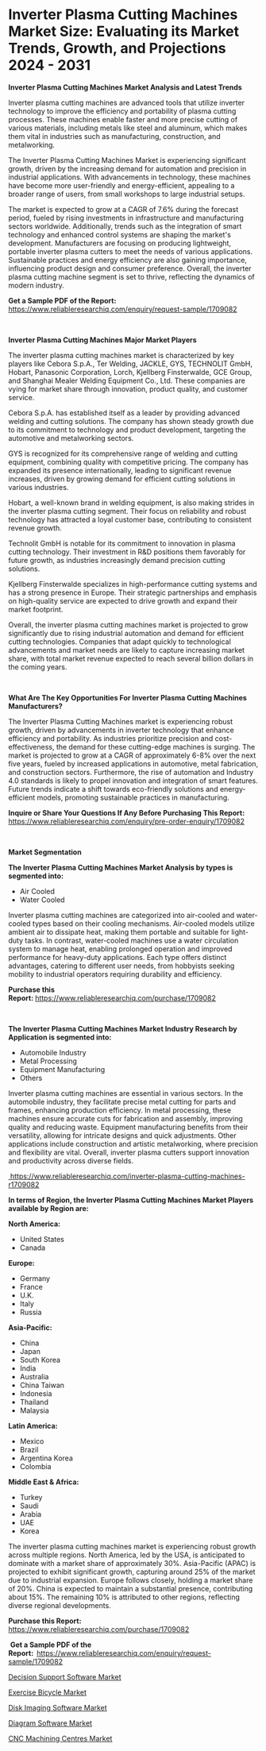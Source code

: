 <p><h1>Inverter Plasma Cutting Machines Market Size: Evaluating its Market Trends, Growth, and Projections 2024 - 2031</h1></p><p><strong>Inverter Plasma Cutting Machines Market Analysis and Latest Trends</strong></p>
<p><p>Inverter plasma cutting machines are advanced tools that utilize inverter technology to improve the efficiency and portability of plasma cutting processes. These machines enable faster and more precise cutting of various materials, including metals like steel and aluminum, which makes them vital in industries such as manufacturing, construction, and metalworking. </p><p>The Inverter Plasma Cutting Machines Market is experiencing significant growth, driven by the increasing demand for automation and precision in industrial applications. With advancements in technology, these machines have become more user-friendly and energy-efficient, appealing to a broader range of users, from small workshops to large industrial setups. </p><p>The market is expected to grow at a CAGR of 7.6% during the forecast period, fueled by rising investments in infrastructure and manufacturing sectors worldwide. Additionally, trends such as the integration of smart technology and enhanced control systems are shaping the market's development. Manufacturers are focusing on producing lightweight, portable inverter plasma cutters to meet the needs of various applications. Sustainable practices and energy efficiency are also gaining importance, influencing product design and consumer preference. Overall, the inverter plasma cutting machine segment is set to thrive, reflecting the dynamics of modern industry.</p></p>
<p><strong>Get a Sample PDF of the Report:&nbsp;</strong> <a href="https://www.reliableresearchiq.com/enquiry/request-sample/1709082?utm_campaign=1121&utm_medium=2&utm_source=Github&utm_content=ia&utm_term=21102024&utm_id=inverter-plasma-cutting-machines">https://www.reliableresearchiq.com/enquiry/request-sample/1709082</a></p>
<p>&nbsp;</p>
<p><strong>Inverter Plasma Cutting Machines Major Market Players</strong></p>
<p><p>The inverter plasma cutting machines market is characterized by key players like Cebora S.p.A., Ter Welding, JACKLE, GYS, TECHNOLIT GmbH, Hobart, Panasonic Corporation, Lorch, Kjellberg Finsterwalde, GCE Group, and Shanghai Mealer Welding Equipment Co., Ltd. These companies are vying for market share through innovation, product quality, and customer service.</p><p>Cebora S.p.A. has established itself as a leader by providing advanced welding and cutting solutions. The company has shown steady growth due to its commitment to technology and product development, targeting the automotive and metalworking sectors.</p><p>GYS is recognized for its comprehensive range of welding and cutting equipment, combining quality with competitive pricing. The company has expanded its presence internationally, leading to significant revenue increases, driven by growing demand for efficient cutting solutions in various industries.</p><p>Hobart, a well-known brand in welding equipment, is also making strides in the inverter plasma cutting segment. Their focus on reliability and robust technology has attracted a loyal customer base, contributing to consistent revenue growth.</p><p>Technolit GmbH is notable for its commitment to innovation in plasma cutting technology. Their investment in R&D positions them favorably for future growth, as industries increasingly demand precision cutting solutions.</p><p>Kjellberg Finsterwalde specializes in high-performance cutting systems and has a strong presence in Europe. Their strategic partnerships and emphasis on high-quality service are expected to drive growth and expand their market footprint.</p><p>Overall, the inverter plasma cutting machines market is projected to grow significantly due to rising industrial automation and demand for efficient cutting technologies. Companies that adapt quickly to technological advancements and market needs are likely to capture increasing market share, with total market revenue expected to reach several billion dollars in the coming years.</p></p>
<p>&nbsp;</p>
<p><strong>What Are The Key Opportunities For Inverter Plasma Cutting Machines Manufacturers?</strong></p>
<p><p>The Inverter Plasma Cutting Machines market is experiencing robust growth, driven by advancements in inverter technology that enhance efficiency and portability. As industries prioritize precision and cost-effectiveness, the demand for these cutting-edge machines is surging. The market is projected to grow at a CAGR of approximately 6-8% over the next five years, fueled by increased applications in automotive, metal fabrication, and construction sectors. Furthermore, the rise of automation and Industry 4.0 standards is likely to propel innovation and integration of smart features. Future trends indicate a shift towards eco-friendly solutions and energy-efficient models, promoting sustainable practices in manufacturing.</p></p>
<p><strong>Inquire or Share Your Questions If Any Before Purchasing This Report:</strong> <a href="https://www.reliableresearchiq.com/enquiry/pre-order-enquiry/1709082?utm_campaign=1121&utm_medium=2&utm_source=Github&utm_content=ia&utm_term=21102024&utm_id=inverter-plasma-cutting-machines">https://www.reliableresearchiq.com/enquiry/pre-order-enquiry/1709082</a></p>
<p>&nbsp;</p>
<p><strong>Market Segmentation</strong></p>
<p><strong>The Inverter Plasma Cutting Machines Market Analysis by types is segmented into:</strong></p>
<p><ul><li>Air Cooled</li><li>Water Cooled</li></ul></p>
<p><p>Inverter plasma cutting machines are categorized into air-cooled and water-cooled types based on their cooling mechanisms. Air-cooled models utilize ambient air to dissipate heat, making them portable and suitable for light-duty tasks. In contrast, water-cooled machines use a water circulation system to manage heat, enabling prolonged operation and improved performance for heavy-duty applications. Each type offers distinct advantages, catering to different user needs, from hobbyists seeking mobility to industrial operators requiring durability and efficiency.</p></p>
<p><strong>Purchase this Report:&nbsp;</strong><a href="https://www.reliableresearchiq.com/purchase/1709082?utm_campaign=1121&utm_medium=2&utm_source=Github&utm_content=ia&utm_term=21102024&utm_id=inverter-plasma-cutting-machines">https://www.reliableresearchiq.com/purchase/1709082</a></p>
<p>&nbsp;</p>
<p><strong>The Inverter Plasma Cutting Machines Market Industry Research by Application is segmented into:</strong></p>
<p><ul><li>Automobile Industry</li><li>Metal Processing</li><li>Equipment Manufacturing</li><li>Others</li></ul></p>
<p><p>Inverter plasma cutting machines are essential in various sectors. In the automobile industry, they facilitate precise metal cutting for parts and frames, enhancing production efficiency. In metal processing, these machines ensure accurate cuts for fabrication and assembly, improving quality and reducing waste. Equipment manufacturing benefits from their versatility, allowing for intricate designs and quick adjustments. Other applications include construction and artistic metalworking, where precision and flexibility are vital. Overall, inverter plasma cutters support innovation and productivity across diverse fields.</p></p>
<p><a href="https://www.reliableresearchiq.com/inverter-plasma-cutting-machines-r1709082?utm_campaign=1121&utm_medium=2&utm_source=Github&utm_content=ia&utm_term=21102024&utm_id=inverter-plasma-cutting-machines">&nbsp;https://www.reliableresearchiq.com/inverter-plasma-cutting-machines-r1709082</a></p>
<p><strong>In terms of Region, the Inverter Plasma Cutting Machines Market Players available by Region are:</strong></p>
<p>
    <p> <strong> North America: </strong>
        <ul>
            <li>United States</li>
            <li>Canada</li>
        </ul>
        </p> 
    <p> <strong> Europe: </strong>
        <ul>
            <li>Germany</li>
            <li>France</li>
            <li>U.K.</li>
            <li>Italy</li>
            <li>Russia</li>
        </ul>
        </p> 
    <p> <strong> Asia-Pacific: </strong>
        <ul>
            <li>China</li>
            <li>Japan</li>
            <li>South Korea</li>
            <li>India</li>
            <li>Australia</li>
            <li>China Taiwan</li>
            <li>Indonesia</li>
            <li>Thailand</li>
            <li>Malaysia</li>
        </ul>
        </p> 
    <p> <strong> Latin America: </strong>
        <ul>
            <li>Mexico</li>
            <li>Brazil</li>
            <li>Argentina Korea</li>
            <li>Colombia</li>
        </ul>
        </p> 
    <p> <strong> Middle East & Africa: </strong>
        <ul>
            <li>Turkey</li>
            <li>Saudi</li>
            <li>Arabia</li>
            <li>UAE</li>
            <li>Korea</li>
        </ul>
    </p>
    </p>
<p><p>The inverter plasma cutting machines market is experiencing robust growth across multiple regions. North America, led by the USA, is anticipated to dominate with a market share of approximately 30%. Asia-Pacific (APAC) is projected to exhibit significant growth, capturing around 25% of the market due to industrial expansion. Europe follows closely, holding a market share of 20%. China is expected to maintain a substantial presence, contributing about 15%. The remaining 10% is attributed to other regions, reflecting diverse regional developments.</p></p>
<p><strong>Purchase this Report: </strong><a href="https://www.reliableresearchiq.com/purchase/1709082?utm_campaign=1121&utm_medium=2&utm_source=Github&utm_content=ia&utm_term=21102024&utm_id=inverter-plasma-cutting-machines">https://www.reliableresearchiq.com/purchase/1709082</a></p>
<p>&nbsp;<strong>Get a Sample PDF of the Report:&nbsp;&nbsp;</strong><a href="https://www.reliableresearchiq.com/enquiry/request-sample/1709082?utm_campaign=1121&utm_medium=2&utm_source=Github&utm_content=ia&utm_term=21102024&utm_id=inverter-plasma-cutting-machines">https://www.reliableresearchiq.com/enquiry/request-sample/1709082</a></p>
<p><strong></strong></p>
<p><p><a href="https://www.linkedin.com/pulse/future-trends-global-decision-support-software-market-insights-d8afc?utm_campaign=1121&utm_medium=2&utm_source=Github&utm_content=ia&utm_term=21102024&utm_id=inverter-plasma-cutting-machines">Decision Support Software Market</a></p><p><a href="https://issuu.com/reportprime-2/docs/exercise-bicycle-market-size-2030.p_5051fcbc937927?utm_campaign=1121&utm_medium=2&utm_source=Github&utm_content=ia&utm_term=21102024&utm_id=inverter-plasma-cutting-machines">Exercise Bicycle Market</a></p><p><a href="https://www.linkedin.com/pulse/disk-imaging-software-market-pulse-87-expansion-blueprint-2024-2031-a7yye?utm_campaign=1121&utm_medium=2&utm_source=Github&utm_content=ia&utm_term=21102024&utm_id=inverter-plasma-cutting-machines">Disk Imaging Software Market</a></p><p><a href="https://www.linkedin.com/pulse/deep-dive-diagram-software-market-itstrends-segmentation-competitive-solfe?utm_campaign=1121&utm_medium=2&utm_source=Github&utm_content=ia&utm_term=21102024&utm_id=inverter-plasma-cutting-machines">Diagram Software Market</a></p><p><a href="https://issuu.com/reportprime-2/docs/cnc-machining-centres-market-size-2_df8e1d235283bc?utm_campaign=1121&utm_medium=2&utm_source=Github&utm_content=ia&utm_term=21102024&utm_id=inverter-plasma-cutting-machines">CNC Machining Centres Market</a></p></p>